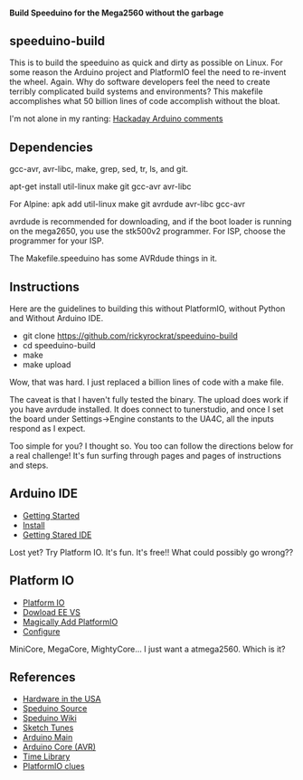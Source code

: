 #### Build Speeduino for the Mega2560 without the garbage

## speeduino-build
This is to build the speeduino as quick and dirty as possible on Linux. <rant>
For some reason the Arduino project and PlatformIO feel the need to re-invent the wheel. Again.
Why do software developers feel the need to create terribly complicated build systems and environments?
</rant>
This makefile accomplishes what 50 billion lines of code accomplish without the bloat.

I'm not alone in my ranting:
[Hackaday Arduino comments](https://hackaday.com/2015/07/28/embed-with-elliot-there-is-no-arduino-language)

## Dependencies
gcc-avr, avr-libc, make, grep, sed, tr, ls, and git.

apt-get install util-linux make git gcc-avr avr-libc

For Alpine: apk add util-linux make git avrdude avr-libc gcc-avr

avrdude is recommended for downloading, and if the boot loader is running on the mega2650, 
you use the stk500v2 programmer. For ISP, choose the programmer for your ISP.

The Makefile.speeduino has some AVRdude things in it.

## Instructions
Here are the guidelines to building this without PlatformIO, without Python and Without Arduino IDE.

  * git clone https://github.com/rickyrockrat/speeduino-build
  * cd speeduino-build
  * make
  * make upload

Wow, that was hard. I just replaced a billion lines of code with a make file.

The caveat is that I haven't fully tested the binary.  The upload does work if you have avrdude installed.
It does connect to tunerstudio, and once I set the board under Settings->Engine constants to the UA4C, all the inputs respond as I expect.

Too simple for you? I thought so. You too can follow the directions below for a real challenge! It's fun surfing through pages and pages of instructions and steps.

## Arduino IDE
 * [Getting Started](https://www.arduino.cc/en/Guide)
 * [Install](http://docs.arduino.cc/software/ide-v1/tutorials/Linux)
 * [Getting Stared IDE](https://create.arduino.cc/projecthub/Arduino_Genuino/getting-started-with-arduino-web-editor-on-various-platforms-4b3e4a)

Lost yet? Try Platform IO. It's fun. It's free!! What could possibly go wrong??

## Platform IO
 * [Platform IO](https://platformio.org/platformio-ide) 
 * [Dowload EE VS](https://code.visualstudio.com)
 * [Magically Add PlatformIO](https://platformio.org/install/ide?install=vscode)
 * [Configure](https://docs.platformio.org/en/latest/frameworks/arduino.html)

MiniCore, MegaCore, MightyCore... I just want a atmega2560. Which is it?


## References
* [Hardware in the USA](https://wtmtronics.com)
* [Speduino Source](https://github.com/noisymime/speeduino)
* [Speduino Wiki](https://wiki.speeduino.com)
* [Sketch Tunes](https://arduino.github.io/arduino-cli/0.21/sketch-build-process)
* [Arduino Main](https://github.com/arduino)
* [Arduino Core (AVR)](https://github.com/arduino/ArduinoCore-avr)
* [Time Library](https://github.com/PaulStoffregen/Time)
* [PlatformIO clues](https://github.com/platformio/platform-atmelavr/blob/develop/platform.json) 


